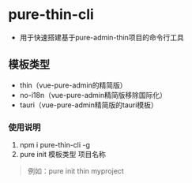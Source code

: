 # pure-thin-cli

+ 用于快速搭建基于pure-admin-thin项目的命令行工具

## 模板类型

+ thin（vue-pure-admin的精简版）
+ no-i18n（vue-pure-admin精简版移除国际化）
+ tauri（vue-pure-admin精简版的tauri模板）

### 使用说明

1. npm i pure-thin-cli -g
2. pure init 模板类型 项目名称

> 例如：pure init thin myproject

